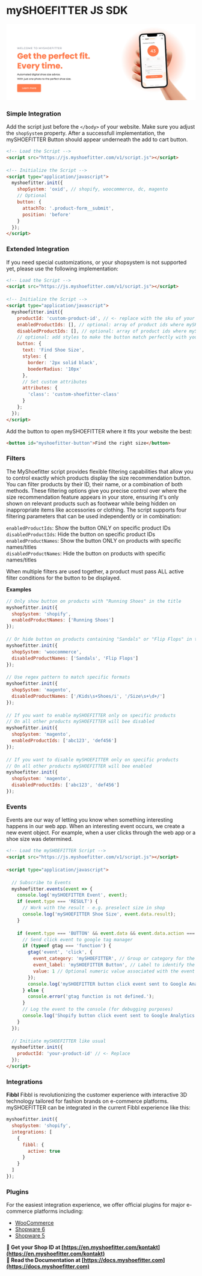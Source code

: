 # mySHOEFITTER JS SDK

<a href="https://en.myshoefitter.com" target="_blank" className="banner-image">
  <img src="https://raw.githubusercontent.com/myshoefitter/js-sdk/main/.github/readme/promotion.jpg" alt="mySHOEFITTER Promotion Banner" />
</a>

### Simple Integration
Add the script just before the `</body>` of your website. Make sure you adjust the `shopSystem` property.
After a successfull implementation, the mySHOEFITTER Button should appear underneath the add to cart button.
```html
<!-- Load the Script -->
<script src="https://js.myshoefitter.com/v1/script.js"></script>

<!-- Initialize the Script -->
<script type="application/javascript">
  myshoefitter.init({
    shopSystem: 'oxid', // shopify, woocommerce, dc, magento
    // Optional
    button: {
      attachTo: '.product-form__submit',
      position: 'before'
    }
  });
</script>
```

### Extended Integration
If you need special customizations, or your shopsystem is not supported yet, please use the following implementation:
```html
<!-- Load the Script -->
<script src="https://js.myshoefitter.com/v1/script.js"></script>

<!-- Initialize the Script -->
<script type="application/javascript">
  myshoefitter.init({
    productId: 'custom-product-id', // <- replace with the sku of your product
    enabledProductIds: [], // optional: array of product ids where mySHOEFITTER should be enabled
    disabledProductIds: [], // optional: array of product ids where mySHOEFITTER should be disabled
    // optional: add styles to make the button match perfectly with your ci
    button: {
      text: 'Find Shoe Size',
      styles: {
        border: '2px solid black',
        boederRadius: '10px'
      },
      // Set custom attributes
      attributes: {
        'class': 'custom-shoefitter-class'
      }
    };
  });
</script>
```

Add the button to open mySHOEFITTER where it fits your website the best:
```html
<button id="myshoefitter-button">Find the right size</button>
```

### Filters

The MyShoefitter script provides flexible filtering capabilities that allow you to control exactly which products display the size recommendation button. You can filter products by their ID, their name, or a combination of both methods.
These filtering options give you precise control over where the size recommendation feature appears in your store, ensuring it's only shown on relevant products such as footwear while being hidden on inappropriate items like accessories or clothing.
The script supports four filtering parameters that can be used independently or in combination:

`enabledProductIds`: Show the button ONLY on specific product IDs  
`disabledProductIds`: Hide the button on specific product IDs  
`enabledProductNames`: Show the button ONLY on products with specific names/titles  
`disabledProductNames`: Hide the button on products with specific names/titles

When multiple filters are used together, a product must pass ALL active filter conditions for the button to be displayed.

**Examples**

```js
// Only show button on products with "Running Shoes" in the title
myshoefitter.init({
  shopSystem: 'shopify',
  enabledProductNames: ['Running Shoes']
});

// Or hide button on products containing "Sandals" or "Flip Flops" in the title
myshoefitter.init({
  shopSystem: 'woocommerce',
  disabledProductNames: ['Sandals', 'Flip Flops']
});

// Use regex pattern to match specific formats
myshoefitter.init({
  shopSystem: 'magento',
  disabledProductNames: ['/Kids\s+Shoes/i', '/Size\s+\d+/']
});

// If you want to enable mySHOEFITTER only on specific products
// On all other products mySHOEFITTER will bee disabled
myshoefitter.init({
  shopSystem: 'magento',
  enabledProductIds: ['abc123', 'def456']
});

// If you want to disable mySHOEFITTER only on specific products
// On all other products mySHOEFITTER will bee enabled
myshoefitter.init({
  shopSystem: 'magento',
  disabledProductIds: ['abc123', 'def456']
});
```

### Events

Events are our way of letting you know when something interesting happens in our web app. When an interesting event occurs, we create a new event object. For example, when a user clicks through the web app or a shoe size was determined.

```html
<!-- Load the mySHOEFITTER Script -->
<script src="https://js.myshoefitter.com/v1/script.js"></script>
 
<script type="application/javascript">
 
  // Subscribe to Events
  myshoefitter.events(event => {
    console.log('mySHOEFITTER Event', event);
    if (event.type === 'RESULT') {
      // Work with the result - e.g. preselect size in shop
      console.log('mySHOEFITTER Shoe Size', event.data.result);
    }

    if (event.type === 'BUTTON' && event.data && event.data.action === 'click') {
      // Send click event to google tag manager
      if (typeof gtag === 'function') {
        gtag('event', 'click', {
          event_category: 'mySHOEFITTER', // Group or category for the event
          event_label: 'mySHOEFITTER Button', // Label to identify the event
          value: 1 // Optional numeric value associated with the event
        });
        console.log('mySHOEFITTER button click event sent to Google Analytics.');
      } else {
        console.error('gtag function is not defined.');
      }
      // Log the event to the console (for debugging purposes)
      console.log('Shopify button click event sent to Google Analytics.');
    }
  });
 
  // Initiate mySHOEFITTER like usual
  myshoefitter.init({
    productId: 'your-product-id' // <- Replace
  });
</script>
```

### Integrations

**Fibbl**
Fibbl is revolutionizing the customer experience with interactive 3D technology tailored for fashion brands on e-commerce platforms. mySHOEFITTER can be integrated in the current Fibbl experience like this:

```js
myshoefitter.init({
  shopSystem: 'shopify',
  integrations: [
    {
      fibbl: {
        active: true
      }
    }
  ]
});
```

### Plugins

For the easiest integration experience, we offer official plugins for major e-commerce platforms including:
- [WooCommerce](https://github.com/myshoefitter/wordpress-plugin)
- [Shopware 6](https://github.com/myshoefitter/shopware-plugin/tree/main/MyShoeFitter)
- [Shopware 5](https://github.com/myshoefitter/shopware-plugin/tree/main/MyShoeFitter_SW5)

**🚀 Get your Shop ID at [https://en.myshoefitter.com/kontakt](https://en.myshoefitter.com/kontakt)**  
**📖 Read the Documentation at [https://docs.myshoefitter.com](https://docs.myshoefitter.com)**